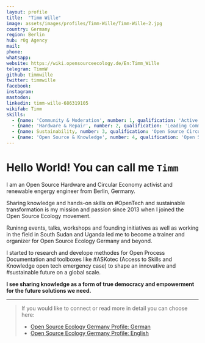 ```yaml
---
layout: profile
title:  "Timm Wille"
image: assets/images/profiles/Timm-Wille/Timm-Wille-2.jpg
country: Germany
region: Berlin
hub: r0g Agency
mail: 
phone: 
whatsapp: 
website: https://wiki.opensourceecology.de/En:Timm_Wille
telegram: TimmW
github: timmwille
twitter: timmwille
facebook: 
instagram: 
mastodon: 
linkedin: timm-wille-686319105
wikifab: Timm
skills:
  - {name: 'Community & Moderation', number: 1, qualification: 'Active Member and Community Manager of "Open Source Ecology Germany"<br /> [Link to my OSE Germany Profile](https://wiki.opensourceecology.de/En:Timm_Wille)<br />[The Open Tech Emergency Case to which I contributed significantly](https://askotec.openculture.agency)'}
  - {name: 'Hardware & Repair', number: 2, qualification: 'Leading Community Repair Cafés and working on Open Source Hardware <br />[Example Projects](https://wikifab.org/wiki/Group:ASKnet_Open_Tech)'}
  - {name: Sustainability, number: 3, qualification: 'Open Source Circular Economy: [Interview about Circular Economy](https://greennetproject.org/2019/04/29/timm-wille-eine-kreislaufwirtschaft-funktioniert-nicht-ohne-open-source-loesungen/)'}
  - {name: 'Open Source & Knowledge', number: 4, qualification: 'Open Source & Open Tech Advisor: <br />[Workshops I conducted at Europe’s largest internet and digital society conference re:publica](https://re-publica.com/en/member/14388)<br />[Open Educational Guides to which I contributed significantly](https://openculture.agency/open-educational-resources/) '}
---
```


# Hello World! You can call me `Timm`

I am an Open Source Hardware and Circular Economy activist and renewable engergy engineer from Berlin, Germany. 

Sharing knowledge and hands-on skills on #OpenTech  and sustainable transformation is my mission and passion since 2013 when I joined the Open Source Ecology movement. 

Runinng events, talks, workshops and founding initiatives as well as working in the field in South Sudan and Uganda led me to become a trainer and organizer for Open Source Ecology Germany and beyond. 

I started to research and develope methodes for Open Process Documentation and toolboxes like #ASKotec (Access to Skills and Knowledge open tech emergency case) to shape an innovative and #sustainable future on a global scale. 

**I see sharing knowledge as a form of true democracy and empowerment for the future solutions we need.**


---
>If you would like to connect or read more in detail you can choose here:
>- [Open Source Ecology Germany Profile: German](https://wiki.opensourceecology.de/Timm_Wille)
>- [Open Source Ecology Germany Profile: English](https://wiki.opensourceecology.de/En:Timm_Wille)